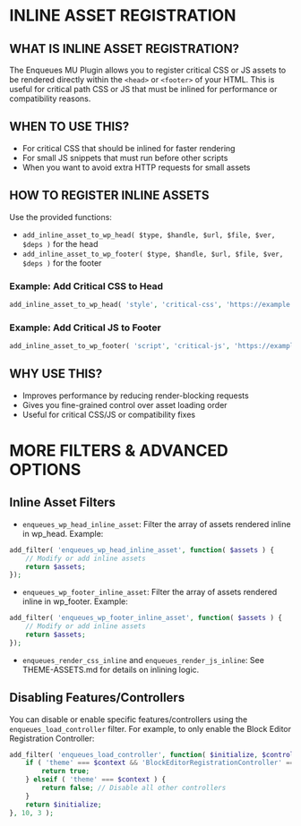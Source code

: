 # INLINE ASSET REGISTRATION

## WHAT IS INLINE ASSET REGISTRATION?
The Enqueues MU Plugin allows you to register critical CSS or JS assets to be rendered directly within the `<head>` or `<footer>` of your HTML. This is useful for critical path CSS or JS that must be inlined for performance or compatibility reasons.

## WHEN TO USE THIS?
- For critical CSS that should be inlined for faster rendering
- For small JS snippets that must run before other scripts
- When you want to avoid extra HTTP requests for small assets

## HOW TO REGISTER INLINE ASSETS
Use the provided functions:
- `add_inline_asset_to_wp_head( $type, $handle, $url, $file, $ver, $deps )` for the head
- `add_inline_asset_to_wp_footer( $type, $handle, $url, $file, $ver, $deps )` for the footer

### Example: Add Critical CSS to Head
```php
add_inline_asset_to_wp_head( 'style', 'critical-css', 'https://example.com/styles.css', '/path/to/styles.css', '1.0.0', [] );
```

### Example: Add Critical JS to Footer
```php
add_inline_asset_to_wp_footer( 'script', 'critical-js', 'https://example.com/script.js', '/path/to/script.js', '1.0.0', [] );
```

## WHY USE THIS?
- Improves performance by reducing render-blocking requests
- Gives you fine-grained control over asset loading order
- Useful for critical CSS/JS or compatibility fixes 

# MORE FILTERS & ADVANCED OPTIONS

## Inline Asset Filters
- `enqueues_wp_head_inline_asset`: Filter the array of assets rendered inline in wp_head. Example:
```php
add_filter( 'enqueues_wp_head_inline_asset', function( $assets ) {
    // Modify or add inline assets
    return $assets;
});
```
- `enqueues_wp_footer_inline_asset`: Filter the array of assets rendered inline in wp_footer. Example:
```php
add_filter( 'enqueues_wp_footer_inline_asset', function( $assets ) {
    // Modify or add inline assets
    return $assets;
});
```
- `enqueues_render_css_inline` and `enqueues_render_js_inline`: See THEME-ASSETS.md for details on inlining logic.

## Disabling Features/Controllers
You can disable or enable specific features/controllers using the `enqueues_load_controller` filter. For example, to only enable the Block Editor Registration Controller:
```php
add_filter( 'enqueues_load_controller', function( $initialize, $controller_name, $context ) {
    if ( 'theme' === $context && 'BlockEditorRegistrationController' === $controller_name ) {
        return true;
    } elseif ( 'theme' === $context ) {
        return false; // Disable all other controllers
    }
    return $initialize;
}, 10, 3 );
``` 
